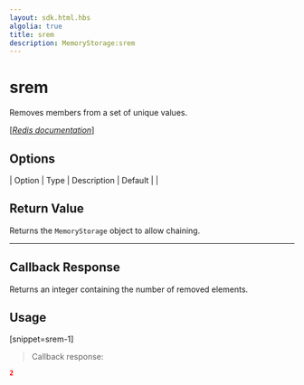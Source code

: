 ```yaml
---
layout: sdk.html.hbs
algolia: true
title: srem
description: MemoryStorage:srem
---
```


  

# srem
Removes members from a set of unique values.

[[_Redis documentation_]](https://redis.io/commands/srem)


## Options

| Option | Type | Description | Default |
|
## Return Value

Returns the `MemoryStorage` object to allow chaining.

---

## Callback Response

Returns an integer containing the number of removed elements.

## Usage

[snippet=srem-1]
> Callback response:

```json
2
```